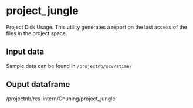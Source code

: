 # project_jungle
Project Disk Usage. This utility generates a report on the last access of the files in the project space.

## Input data
Sample data can be found in `/projectnb/scv/atime/`

## Ouput dataframe
/projectnb/rcs-intern/Chuning/project_jungle
